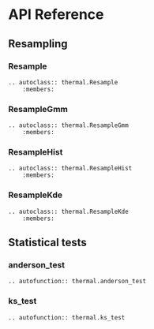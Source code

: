# API Reference



## Resampling

### Resample
```{eval-rst}
.. autoclass:: thermal.Resample
    :members:
```

### ResampleGmm
```{eval-rst}
.. autoclass:: thermal.ResampleGmm
    :members:
```

### ResampleHist
```{eval-rst}
.. autoclass:: thermal.ResampleHist
    :members:
```

### ResampleKde
```{eval-rst}
.. autoclass:: thermal.ResampleKde
    :members:
```

## Statistical tests

### anderson_test
```{eval-rst}
.. autofunction:: thermal.anderson_test
```

### ks_test
```{eval-rst}
.. autofunction:: thermal.ks_test
```
